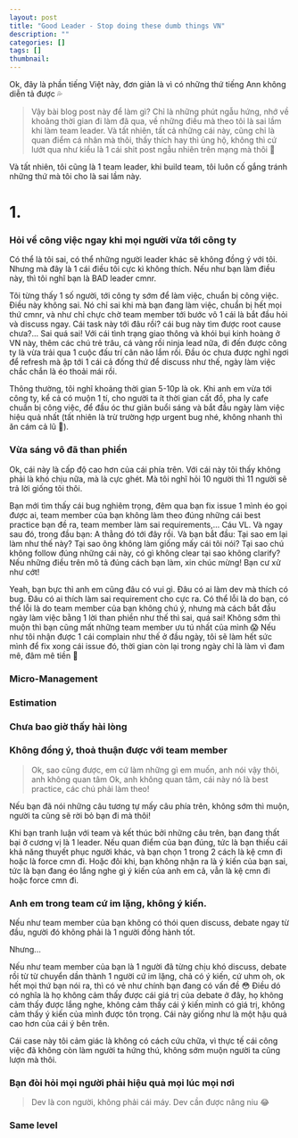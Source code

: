 ```yaml
---
layout: post
title: "Good Leader - Stop doing these dumb things VN"
description: ""
categories: []
tags: []
thumbnail: 
---
```


Ok, đây là phần tiếng Việt này, đơn giản là vì có những thứ tiếng Ann không diễn tả được 💦

> Vậy bài blog post này để làm gì? Chỉ là những phút ngẫu hứng, nhớ về khoảng thời gian đi làm đã
> qua, về những điều mà theo tôi là sai lầm khi làm team leader. Và tất nhiên, tất cả những cái này,
> cũng chỉ là quan điểm cá nhân mà thôi, thấy thích hay thì ủng hộ, không thì cứ lướt qua như kiểu
> là 1 cái shit post ngẫu nhiên trên mạng mà thôi 🤪

Và tất nhiên, tôi cũng là 1 team leader, khi build team, tôi luôn cố gắng tránh những thứ mà tôi cho
là sai lầm này.

# 1. 

### Hỏi về công việc ngay khi mọi người vừa tới công ty

Có thể là tôi sai, có thể những người leader khác sẽ không đồng ý với tôi. Nhưng mà đây là 1 cái điều tôi cực kì không thích. Nếu như bạn làm điều này, thì tôi nghĩ bạn là BAD leader cmnr.

Tôi từng thấy 1 số người, tới công ty sớm để làm việc, chuẩn bị công việc. Điều này không sai. Nó chỉ sai khi mà bạn đang làm việc, chuẩn bị hết mọi thứ cmnr, và như chỉ chực chờ team member tới bước vô 1 cái là bắt đầu hỏi và discuss ngay. Cái task này tới đâu rồi? cái bug này tìm được root cause chưa?... Sai quá sai! Với cái tình trạng giao thông và khói bụi kinh hoàng ở VN này, thêm các chú trẻ trâu, cá vàng rồi ninja lead nữa, đi đến được công ty là vừa trải qua 1 cuộc đấu trí cân não lắm rồi. Đầu óc chưa được nghỉ ngơi để refresh mà ập tới 1 cái cả đống thứ để discuss như thế, ngày làm việc chắc chắn là éo thoải mái rồi.

Thông thường, tôi nghĩ khoảng thời gian 5-10p là ok. Khi anh em vừa tới công ty, kể cả có muộn 1 tí, cho người ta ít thời gian cất đồ, pha ly cafe chuẩn bị công việc, để đầu óc thư giãn buổi sáng và bắt đầu ngày làm việc hiệu quả nhất (tất nhiên là trừ trường hợp urgent bug nhé, không nhanh thì ăn cám cả lũ 😤).

### Vừa sáng vô đã than phiền

Ok, cái này là cấp độ cao hơn của cái phía trên. Với cái này tôi thấy không phải là khó chịu nữa, mà là cực ghét. Mà tôi nghĩ hỏi 10 người thì 11 người sẽ trả lời giống tôi thôi.

Bạn mới tìm thấy cái bug nghiêm trọng, đêm qua bạn fix issue 1 mình éo gọi được ai, team member của bạn không làm theo đúng những cái best practice bạn đề ra, team member làm sai requirements,... Cáu VL. Và ngay sau đó, trong đầu bạn: A thằng đó tới đây rồi. Và bạn bắt đầu: Tại sao em lại làm như thế này? Tại sao ông không làm giống mấy cái tôi nói? Tại sao chú không follow đúng những cái này, có gì không clear tại sao không clarify? Nếu những điều trên mô tả đúng cách bạn làm, xin chúc mừng! Bạn cư xử như cớt!

Yeah, bạn bực thì anh em cũng đâu có vui gì. Đâu có ai làm dev mà thích có bug. Đâu có ai thích làm sai requirement cho cực ra. Có thể lỗi là do bạn, có thể lỗi là do team member của bạn không chú ý, nhưng mà cách bắt đầu ngày làm việc bằng 1 lời than phiền như thế thì sai, quá sai! Không sớm thì muộn thì bạn cũng mất những team member ưu tú nhất của mình 😱 Nếu như tôi nhận được 1 cái complain như thế ở đầu ngày, tôi sẽ làm hết sức mình để fix xong cái issue đó, thời gian còn lại trong ngày chỉ là làm vì đam mê, đâm mê tiền 🤣

### Micro-Management

### Estimation

### Chưa bao giờ thấy hài lòng

### Không đồng ý, thoả thuận được với team member

> Ok, sao cũng được, em cứ làm những gì em muốn, anh nói vậy thôi, anh không quan tâm
> Ok, anh không quan tâm, cái này nó là best practice, các chú phải làm theo!

Nếu bạn đã nói những câu tương tự mấy câu phía trên, không sớm thì muộn, người ta cũng sẽ rời bỏ bạn đi mà thôi!

Khi bạn tranh luận với team và kết thúc bởi những câu trên, bạn đang thất bại ở cương vị là 1 leader. Nếu quan điểm của bạn đúng, tức là bạn thiếu cái khả năng thuyết phục người khác, và bạn chọn 1 trong 2 cách là kệ cmn đi hoặc là force cmn đi. Hoặc đôi khi, bạn không nhận ra là ý kiến của bạn sai, tức là bạn đang éo lắng nghe gì ý kiến của anh em cả, vẫn là kệ cmn đi hoặc force cmn đi.

### Anh em trong team cứ im lặng, không ý kiến.

Nếu như team member của bạn không có thói quen discuss, debate ngay từ đầu, người đó không phải là 1 người đồng hành tốt.

Nhưng...

Nếu như team member của bạn là 1 người đã từng chịu khó discuss, debate rồi từ từ chuyển dần thành 1 người cứ im lặng, chả có ý kiến, cứ uhm oh, ok hết mọi thứ bạn nói ra, thì có vẻ như chính bạn đang có vấn đề 😳 Điều dó có nghĩa là họ không cảm thấy được cái giá trị của debate ở đây, họ không cảm thấy được lắng nghe, không cảm thấy cái ý kiến mình có giá trị, không cảm thấy ý kiến của mình được tôn trọng. Cái này giống như là một hậu quả cao hơn của cái ý bên trên.

Cái case này tôi cảm giác là không có cách cứu chữa, vì thực tế cái công việc đã không còn làm người ta hứng thú, không sớm muộn người ta cũng lượn mà thôi.

### Bạn đòi hỏi mọi người phải hiệu quả mọi lúc mọi nơi

> Dev là con người, không phải cái máy. Dev cần được nâng niu 😂



### Same level

